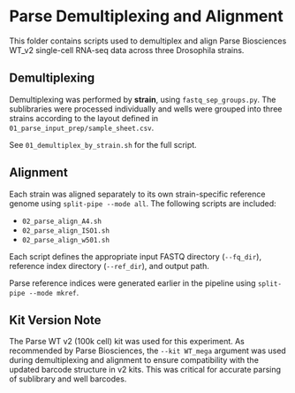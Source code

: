 # Parse Demultiplexing and Alignment

This folder contains scripts used to demultiplex and align Parse Biosciences WT_v2 single-cell RNA-seq data across three Drosophila strains.

## Demultiplexing

Demultiplexing was performed by **strain**, using `fastq_sep_groups.py`. The sublibraries were processed individually and wells were grouped into three strains according to the layout defined in `01_parse_input_prep/sample_sheet.csv`.

See `01_demultiplex_by_strain.sh` for the full script.

## Alignment

Each strain was aligned separately to its own strain-specific reference genome using `split-pipe --mode all`. The following scripts are included:

- `02_parse_align_A4.sh`
- `02_parse_align_ISO1.sh`
- `02_parse_align_w501.sh`

Each script defines the appropriate input FASTQ directory (`--fq_dir`), reference index directory (`--ref_dir`), and output path.

Parse reference indices were generated earlier in the pipeline using `split-pipe --mode mkref`.

## Kit Version Note

The Parse WT v2 (100k cell) kit was used for this experiment. As recommended by Parse Biosciences, the `--kit WT_mega` argument was used during demultiplexing and alignment to ensure compatibility with the updated barcode structure in v2 kits. This was critical for accurate parsing of sublibrary and well barcodes.
